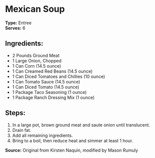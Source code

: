 # Mexican Soup

**Type:** Entree\
**Serves:** 6

## Ingredients:
- 2 Pounds Ground Meat
- 1 Large Onion, Chopped
- 1 Can Corn (14.5 ounce)
- 1 Can Creamed Red Beans (14.5 ounce)
- 1 Can Diced Tomatoes and Chillies (10 ounce)
- 1 Can Tomato Sauce (14.5 ounce)
- 1 Can Diced Tomato (14.5 ounce)
- 1 Package Taco Seasoning (1 ounce)
- 1 Package Ranch Dressing Mix (1 ounce)

## Steps:
1. In a large pot, brown ground meat and saute onion until translucent.
2. Drain fat.
3. Add all remaining ingredients.
4. Bring to a boil, then reduce heat and simmer at least 1 hour.

**Source:** Original from Kirsten Naquin, modified by Mason Rumuly
